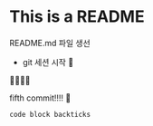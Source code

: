 # This is a README

README.md 파일 생선

- git 세션 시작 🫸

🌱🌲🌳🌴

fifth commit!!!! 🐳

`code block backticks`
